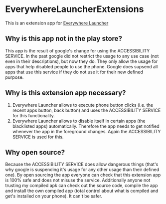 # EverywhereLauncherExtensions
This is an extension app for [Everywhere Launcher](https://play.google.com/store/apps/details?id=com.appindustry.everywherelauncher)

## Why is this app not in the play store?

This app is the result of google's change for using the ACCESSIBILITY SERVICE. In the past google did not restrict the usage to any use case (not even in their descriptions), but now they do. They only allow the usage for apps that help disabled people to use the phone. Google does supsend all apps that use this service if they do not use it for their new defined purpose.

## Why is this extension app necessary?

1. Everywhere Launcher allows to execute phone button clicks (i.e. the recent apps button, back button) and uses the ACCESSIBILITY SERVICE for this functionality.
2. Everywhere Launcher allows to disable itself in certain apps (the blacklisted apps) automatically. Therefore the app needs to get notified whenever the app in the foreground changes. Again the ACCESSIBILITY SERVICE is used for this.

## Why open source?

Because the ACCESSIBILITY SERVICE does allow dangerous things (that's why google is suspending it's usage for any other usage than their defined one). By open sourcing the app everyone can check that this extension app is 100% safe and does not misuse the service. Additionally anyone not trusting my compiled apk can check out the source code, compile the app and install the own compiled app (total control about what is compiled and get's installed on your phone). It can't be safer.
